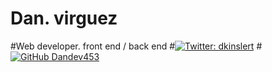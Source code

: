 # Dan. virguez
#Web developer. front end / back end
#[![Twitter: dkinslert](https://img.shields.io/twitter/follow/dkinslert?style=social)](https://twitter.com/dkinslert)
#[![GitHub Dandev453](https://img.shields.io/github/followers/dkinslert?label=follow&style=social)](https://github.com/dandev453)
